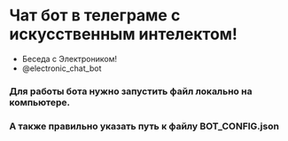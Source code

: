 # Чат бот в телеграме с искусственным интелектом!
+ Беседа с Электроником!
+ @electronic_chat_bot

### Для работы бота нужно запустить файл локально на компьютере.
### А также правильно указать путь к файлу BOT_CONFIG.json
